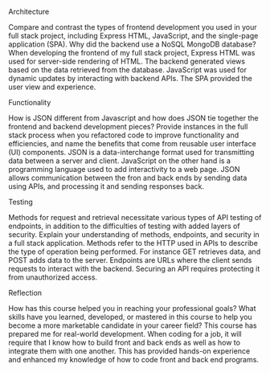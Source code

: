 Architecture

Compare and contrast the types of frontend development you used in your full stack project, including Express HTML, JavaScript, and the single-page application (SPA).
Why did the backend use a NoSQL MongoDB database?
When developing the frontend of my full stack project, Express HTML was used for server-side rendering of HTML. The backend generated views based on the data retrieved from the database. JavaScript was used for dynamic updates by interacting with backend APIs. The SPA provided the user view and experience.

Functionality

How is JSON different from Javascript and how does JSON tie together the frontend and backend development pieces?
Provide instances in the full stack process when you refactored code to improve functionality and efficiencies, and name the benefits that come from reusable user interface (UI) components.
JSON is a data-interchange format used for transmitting data between a server and client. JavaScript on the other hand is a programming language used to add interactivity to a web page. JSON allows communication between the fron and back ends by sending data using APIs, and processing it and sending responses back.

Testing

Methods for request and retrieval necessitate various types of API testing of endpoints, in addition to the difficulties of testing with added layers of security. Explain your understanding of methods, endpoints, and security in a full stack application.
Methods refer to the HTTP used in APIs to describe the type of operation being performed. For instance GET retrieves data, and POST adds data to the server. Endpoints are URLs where the client sends requests to interact with the backend. Securing an API requires protecting it from unauthorized access.

Reflection

How has this course helped you in reaching your professional goals? What skills have you learned, developed, or mastered in this course to help you become a more marketable candidate in your career field?
This course has prepared me for real-world development. When coding for a job, it will require that I know how to build front and back ends as well as how to integrate them with one another. This has provided hands-on experience and enhanced my knowledge of how to code front and back end programs.
